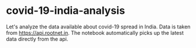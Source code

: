 # covid-19-india-analysis 

Let's analyze the data available about covid-19 spread in India. Data is taken from https://api.rootnet.in. The notebook automatically picks up the latest data directly from the api.
